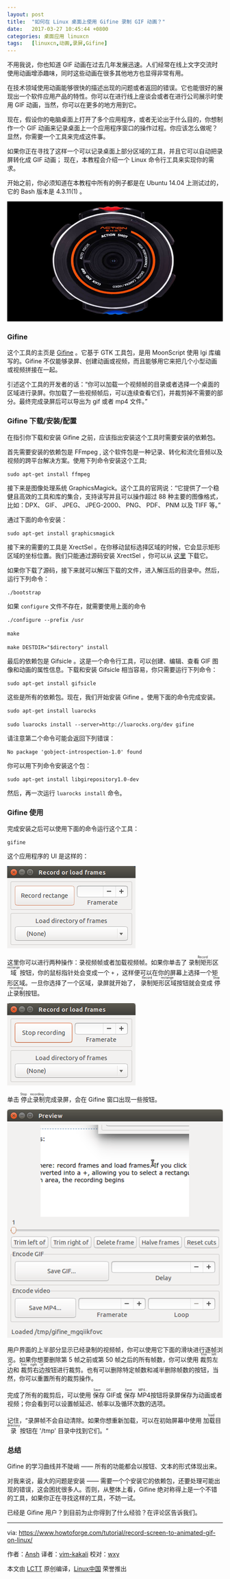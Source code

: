```yaml
---
layout: post
title:	"如何在 Linux 桌面上使用 Gifine 录制 GIF 动画？"
date:	2017-03-27 10:45:44 +0800 
categories:	桌面应用 linuxcn 
tags:	[linuxcn,动画,录屏,Gifine]
---
```



不用我说，你也知道 GIF 动画在过去几年发展迅速。人们经常在线上文字交流时使用动画增添趣味，同时这些动画在很多其他地方也显得非常有用。


在技术领域使用动画能够很快的描述出现的问题或者返回的错误。它也能很好的展现出一个软件应用产品的特性。你可以在进行线上座谈会或者在进行公司展示时使用 GIF 动画，当然，你可以在更多的地方用到它。


现在，假设你的电脑桌面上打开了多个应用程序，或者无论出于什么目的，你想制作一个 GIF 动画来记录桌面上一个应用程序窗口的操作过程。你应该怎么做呢？显然，你需要一个工具来完成这件事。


如果你正在寻找了这样一个可以记录桌面上部分区域的工具，并且它可以自动把录屏转化成 GIF 动画； 现在，本教程会介绍一个 Linux 命令行工具来实现你的需求。


开始之前，你必须知道在本教程中所有的例子都是在 Ubuntu 14.04 上测试过的，它的 Bash 版本是 4.3.11(1) 。


![](/Asserts/Images/album/201703/27/104514ewtobwpxtgsot0yo.jpg)


### Gifine


这个工具的主页是 [Gifine](https://github.com/leafo/gifine) 。它基于 GTK 工具包，是用 MoonScript 使用 lgi 库编写的。Gifine 不仅能够录屏、创建动画或视频，而且能够用它来把几个小型动画或视频拼接在一起。


引述这个工具的开发者的话：“你可以加载一个视频帧的目录或者选择一个桌面的区域进行录屏。你加载了一些视频帧后，可以连续查看它们，并裁剪掉不需要的部分。最终完成录屏后可以导出为 gif 或者 mp4 文件。”


### Gifine 下载/安装/配置


在指引你下载和安装 Gifine 之前，应该指出安装这个工具时需要安装的依赖包。


首先需要安装的依赖包是 FFmpeg , 这个软件包是一种记录、转化和流化音频以及视频的跨平台解决方案。使用下列命令安装这个工具;



```
sudo apt-get install ffmpeg

```

接下来是图像处理系统 GraphicsMagick。这个工具的官网说：“它提供了一个稳健且高效的工具和库的集合，支持读写并且可以操作超过 88 种主要的图像格式，比如：DPX、 GIF、 JPEG、 JPEG-2000、 PNG、 PDF、 PNM 以及 TIFF 等。”


通过下面的命令安装：



```
sudo apt-get install graphicsmagick

```

接下来的需要的工具是 XrectSel 。在你移动鼠标选择区域的时候，它会显示矩形区域的坐标位置。我们只能通过源码安装 XrectSel ，你可以从 [这里](https://github.com/lolilolicon/xrectsel) 下载它。


如果你下载了源码，接下来就可以解压下载的文件，进入解压后的目录中。然后，运行下列命令：



```
./bootstrap

```

如果 `configure` 文件不存在，就需要使用上面的命令



```
./configure --prefix /usr

make

make DESTDIR="$directory" install

```

最后的依赖包是 Gifsicle 。这是一个命令行工具，可以创建、编辑、查看 GIF 图像和动画的属性信息。下载和安装 Gifsicle 相当容易，你只需要运行下列命令：



```
sudo apt-get install gifsicle

```

这些是所有的依赖包。现在，我们开始安装 Gifine 。使用下面的命令完成安装。



```
sudo apt-get install luarocks

sudo luarocks install --server=http://luarocks.org/dev gifine

```

请注意第二个命令可能会返回下列错误：



```
No package 'gobject-introspection-1.0' found

```

你可以用下列命令安装这个包：



```
sudo apt-get install libgirepository1.0-dev

```

然后，再一次运行 `luarocks install` 命令。


### Gifine 使用


完成安装之后可以使用下面的命令运行这个工具：



```
gifine

```

这个应用程序的 UI 是这样的：


![Gifine UI](/Asserts/Images/album/201703/27/104545jj8jdcysgco2cqjc.png)


这里你可以进行两种操作：录视频帧或者加载视频帧。如果你单击了<ruby> 录制矩形区域 <rp>  （ </rp> <rt>  Record rectange </rt> <rp>  ） </rp></ruby>按钮，你的鼠标指针处会变成一个 `+` ，这样便可以在你的屏幕上选择一个矩形区域。一旦你选择了一个区域，录屏就开始了，<ruby> 录制矩形区域 <rp>  （ </rp> <rt>  Record rectange </rt> <rp>  ） </rp></ruby>按钮就会变成<ruby> 停止录制 <rp>  （ </rp> <rt>  Stop recording </rt> <rp>  ） </rp></ruby>按钮。


![Gifine screen recording](/Asserts/Images/album/201703/27/104546lqp5qwvi3dyk3mvy.png)


单击<ruby> 停止录制 <rp>  （ </rp> <rt>  Stop recording </rt> <rp>  ） </rp></ruby>完成录屏，会在 Gifine 窗口出现一些按钮。


![Gifine preview](/Asserts/Images/album/201703/27/104547ohc4mmbcvvc0brpv.png)


用户界面的上半部分显示已经录制的视频帧，你可以使用它下面的滑块进行逐帧浏览。如果你想要删除第 5 帧之前或第 50 帧之后的所有帧数，你可以使用<ruby> 裁剪左边 <rp>  （ </rp> <rt>  Trim left of </rt> <rp>  ） </rp></ruby> 和<ruby> 裁剪右边 <rp>  （ </rp> <rt>  Trim rigth of </rt> <rp>  ） </rp></ruby>按钮进行裁剪。也有可以删除特定帧数和减半删除帧数的按钮，当然，你可以重置所有的裁剪操作。


完成了所有的裁剪后，可以使用<ruby> 保存 GIF <rp>  （ </rp> <rt>  Save GIF... </rt> <rp>  ） </rp></ruby>或<ruby> 保存 MP4 <rp>  （ </rp> <rt>  Save MP4... </rt> <rp>  ） </rp></ruby>按钮将录屏保存为动画或者视频；你会看到可以设置帧延迟、帧率以及循环次数的选项。


记住，“录屏帧不会自动清除。如果你想重新加载，可以在初始屏幕中使用<ruby> 加载目录 <rp>  （ </rp> <rt>  load directory </rt> <rp>  ） </rp></ruby>按钮在 '/tmp' 目录中找到它们。“


### 总结


Gifine 的学习曲线并不陡峭 —— 所有的功能都会以按钮、文本的形式体现出来。


对我来说，最大的问题是安装 —— 需要一个个安装它的依赖包，还要处理可能出现的错误，这会困扰很多人。否则，从整体上看，Gifine 绝对称得上是一个不错的工具，如果你正在寻找这样的工具，不妨一试。


已经是 Gifine 用户？到目前为止你得到了什么经验？在评论区告诉我们。




---


via: <https://www.howtoforge.com/tutorial/record-screen-to-animated-gif-on-linux/>


作者：[Ansh](https://www.howtoforge.com/tutorial/record-screen-to-animated-gif-on-linux/) 译者：[vim-kakali](https://github.com/vim-kakali) 校对：[wxy](https://github.com/wxy)


本文由 [LCTT](https://github.com/LCTT/TranslateProject) 原创编译，[Linux中国](https://linux.cn/) 荣誉推出
